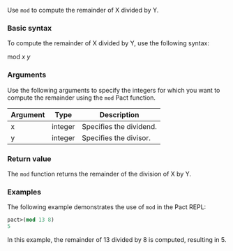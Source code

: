 Use `mod` to compute the remainder of X divided by Y.

### Basic syntax

To compute the remainder of X divided by Y, use the following syntax:

mod *x y*

### Arguments

Use the following arguments to specify the integers for which you want to compute the remainder using the `mod` Pact function.

| Argument | Type | Description |
| --- | --- | --- |
| x | integer | Specifies the dividend. |
| y | integer | Specifies the divisor. |

### Return value

The `mod` function returns the remainder of the division of X by Y.

### Examples

The following example demonstrates the use of `mod` in the Pact REPL:

```lisp
pact>(mod 13 8)
5
```

In this example, the remainder of 13 divided by 8 is computed, resulting in 5.
